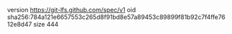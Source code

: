 version https://git-lfs.github.com/spec/v1
oid sha256:784a121e6657553c265d8f91bd8e57a89453c89899f81b92c7f4ffe7612e8d47
size 444
